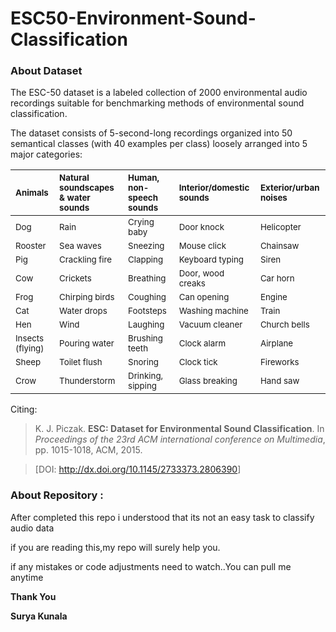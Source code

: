 # ESC50-Environment-Sound-Classification
<h3>About Dataset</h3>
<p>The ESC-50 dataset is a labeled collection of 2000 environmental audio recordings suitable for benchmarking methods of environmental sound classification.</p>
<p>The dataset consists of 5-second-long recordings organized into 50 semantical classes (with 40 examples per class) loosely arranged into 5 major categories:</p>
<table>
<thead>
<tr>
<th align="left"><sub>Animals</sub></th>
<th align="left"><sub>Natural soundscapes &amp; water sounds </sub></th>
<th align="left"><sub>Human, non-speech sounds</sub></th>
<th align="left"><sub>Interior/domestic sounds</sub></th>
<th align="left"><sub>Exterior/urban noises</sub></th>
</tr>
</thead>
<tbody>
<tr>
<td align="left"><sub>Dog</sub></td>
<td align="left"><sub>Rain</sub></td>
<td align="left"><sub>Crying baby</sub></td>
<td align="left"><sub>Door knock</sub></td>
<td align="left"><sub>Helicopter</sub></td>
</tr>
<tr>
<td align="left"><sub>Rooster</sub></td>
<td align="left"><sub>Sea waves</sub></td>
<td align="left"><sub>Sneezing</sub></td>
<td align="left"><sub>Mouse click</sub></td>
<td align="left"><sub>Chainsaw</sub></td>
</tr>
<tr>
<td align="left"><sub>Pig</sub></td>
<td align="left"><sub>Crackling fire</sub></td>
<td align="left"><sub>Clapping</sub></td>
<td align="left"><sub>Keyboard typing</sub></td>
<td align="left"><sub>Siren</sub></td>
</tr>
<tr>
<td align="left"><sub>Cow</sub></td>
<td align="left"><sub>Crickets</sub></td>
<td align="left"><sub>Breathing</sub></td>
<td align="left"><sub>Door, wood creaks</sub></td>
<td align="left"><sub>Car horn</sub></td>
</tr>
<tr>
<td align="left"><sub>Frog</sub></td>
<td align="left"><sub>Chirping birds</sub></td>
<td align="left"><sub>Coughing</sub></td>
<td align="left"><sub>Can opening</sub></td>
<td align="left"><sub>Engine</sub></td>
</tr>
<tr>
<td align="left"><sub>Cat</sub></td>
<td align="left"><sub>Water drops</sub></td>
<td align="left"><sub>Footsteps</sub></td>
<td align="left"><sub>Washing machine</sub></td>
<td align="left"><sub>Train</sub></td>
</tr>
<tr>
<td align="left"><sub>Hen</sub></td>
<td align="left"><sub>Wind</sub></td>
<td align="left"><sub>Laughing</sub></td>
<td align="left"><sub>Vacuum cleaner</sub></td>
<td align="left"><sub>Church bells</sub></td>
</tr>
<tr>
<td align="left"><sub>Insects (flying)</sub></td>
<td align="left"><sub>Pouring water</sub></td>
<td align="left"><sub>Brushing teeth</sub></td>
<td align="left"><sub>Clock alarm</sub></td>
<td align="left"><sub>Airplane</sub></td>
</tr>
<tr>
<td align="left"><sub>Sheep</sub></td>
<td align="left"><sub>Toilet flush</sub></td>
<td align="left"><sub>Snoring</sub></td>
<td align="left"><sub>Clock tick</sub></td>
<td align="left"><sub>Fireworks</sub></td>
</tr>
<tr>
<td align="left"><sub>Crow</sub></td>
<td align="left"><sub>Thunderstorm</sub></td>
<td align="left"><sub>Drinking, sipping</sub></td>
<td align="left"><sub>Glass breaking</sub></td>
<td align="left"><sub>Hand saw</sub></td>
</tr>
</tbody>
</table>
Citing:
<blockquote>
<p>K. J. Piczak. <strong>ESC: Dataset for Environmental Sound Classification</strong>. In <em>Proceedings of the 23rd ACM international conference on Multimedia</em>, pp. 1015-1018, ACM, 2015.</p>
</blockquote>
<blockquote>
<p>[DOI: <a href="http://dx.doi.org/10.1145/2733373.2806390" rel="nofollow">http://dx.doi.org/10.1145/2733373.2806390</a>]</p>
</blockquote>
<h3>About Repository :</h3>
<p>After completed this repo i understood that its not an easy task to classify audio data</p>
<p>if you are reading this,my repo will surely help you.</p>
<p>if any mistakes or code adjustments need to watch..You can pull me anytime</p>
<strong>
<p>Thank You</p>
<p>Surya Kunala</p></strong>


